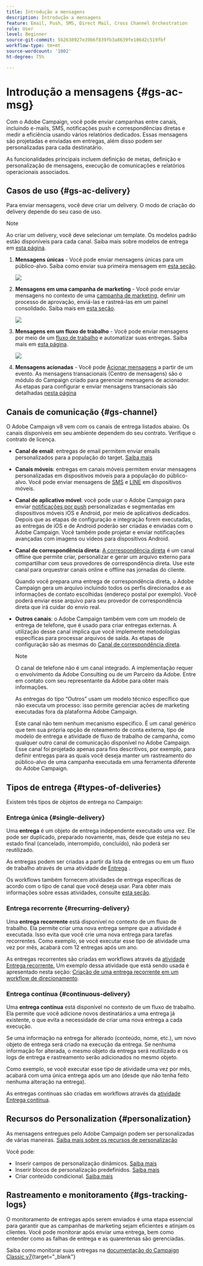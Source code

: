 ```yaml
---
title: Introdução a mensagens
description: Introdução a mensagens
feature: Email, Push, SMS, Direct Mail, Cross Channel Orchestration
role: User
level: Beginner
source-git-commit: 5b2638927e39b6f839fb3a8639fe106d2c519fbf
workflow-type: tm+mt
source-wordcount: '1002'
ht-degree: 75%

---
```


# Introdução a mensagens {#gs-ac-msg}

Com o Adobe Campaign, você pode enviar campanhas entre canais, incluindo e-mails, SMS, notificações push e correspondências diretas e medir a eficiência usando vários relatórios dedicados. Essas mensagens são projetadas e enviadas em entregas, além disso podem ser personalizadas para cada destinatário.

As funcionalidades principais incluem definição de metas, definição e personalização de mensagens, execução de comunicações e relatórios operacionais associados.

## Casos de uso {#gs-ac-delivery}

Para enviar mensagens, você deve criar um delivery. O modo de criação do delivery depende do seu caso de uso.

>[!NOTE]
>
>Ao criar um delivery, você deve selecionar um template. Os modelos padrão estão disponíveis para cada canal. Saiba mais sobre modelos de entrega em [esta página](../send/create-templates.md).

1. **Mensagens únicas** - Você pode enviar mensagens únicas para um público-alvo. Saiba como enviar sua primeira mensagem em [esta seção](create-message.md).

   ![](assets/send-email.png)

1. **Mensagens em uma campanha de marketing** - Você pode enviar mensagens no contexto de uma [campanha de marketing](campaigns.md), definir um processo de aprovação, enviá-las e rastreá-las em um painel consolidado. Saiba mais em [esta seção](../../automation/campaigns/marketing-campaign-deliveries.md).

   ![](assets/deliveries-in-a-campaign.png)

1. **Mensagens em um fluxo de trabalho** - Você pode enviar mensagens por meio de um [fluxo de trabalho](../config/workflows.md) e automatizar suas entregas. Saiba mais em [esta página](../../automation/workflow/delivery.md).

   ![](assets/send-in-a-wf.png)

1. **Mensagens acionadas** - Você pode [Acionar mensagens](../send/transactional.md) a partir de um evento. As mensagens transacionais (Centro de mensagens) são o módulo do Campaign criado para gerenciar mensagens de acionador. As etapas para configurar e enviar mensagens transacionais são detalhadas [nesta página](../send/transactional.md)

## Canais de comunicação {#gs-channel}

O Adobe Campaign v8 vem com os canais de entrega listados abaixo. Os canais disponíveis em seu ambiente dependem do seu contrato. Verifique o contrato de licença.

* **Canal de email**: entregas de email permitem enviar emails personalizados para a população do target. [Saiba mais](../send/email.md)

* **Canais móveis**: entregas em canais móveis permitem enviar mensagens personalizadas em dispositivos móveis para a população do público-alvo. Você pode enviar mensagens de [SMS](../send/sms/sms.md) e [LINE](../send/line.md) em dispositivos móveis.

* **Canal de aplicativo móvel**: você pode usar o Adobe Campaign para enviar [notificações por push](../send/push.md) personalizadas e segmentadas em dispositivos móveis iOS e Android, por meio de aplicativos dedicados. Depois que as etapas de configuração e integração forem executadas, as entregas de iOS e de Android poderão ser criadas e enviadas com o Adobe Campaign. Você também pode projetar e enviar notificações avançadas com imagens ou vídeos para dispositivos Android.

* **Canal de correspondência direta**: [A correspondência direta](../send/direct-mail.md) é um canal offline que permite criar, personalizar e gerar um arquivo externo para compartilhar com seus provedores de correspondência direta. Use este canal para orquestrar canais online e offline nas jornadas do cliente.

  Quando você prepara uma entrega de correspondência direta, o Adobe Campaign gera um arquivo incluindo todos os perfis direcionados e as informações de contato escolhidas (endereço postal por exemplo). Você poderá enviar esse arquivo para seu provedor de correspondência direta que irá cuidar do envio real.


* **Outros canais**: o Adobe Campaign também vem com um modelo de entrega de telefone, que é usado para criar entregas externas. A utilização desse canal implica que você implemente metodologias específicas para processar arquivos de saída. As etapas de configuração são as mesmas do [Canal de correspondência direta](../send/direct-mail.md).

  >[!NOTE]
  >
  >O canal de telefone não é um canal integrado. A implementação requer o envolvimento da Adobe Consulting ou de um Parceiro da Adobe. Entre em contato com seu representante da Adobe para obter mais informações.

  As entregas do tipo “Outros” usam um modelo técnico específico que não executa um processo: isso permite gerenciar ações de marketing executadas fora da plataforma Adobe Campaign.

  Este canal não tem nenhum mecanismo específico. É um canal genérico que tem sua própria opção de roteamento de conta externa, tipo de modelo de entrega e atividade de fluxo de trabalho de campanha, como qualquer outro canal de comunicação disponível no Adobe Campaign. Esse canal foi projetado apenas para fins descritivos, por exemplo, para definir entregas para as quais você deseja manter um rastreamento do público-alvo de uma campanha executada em uma ferramenta diferente do Adobe Campaign.

## Tipos de entrega {#types-of-deliveries}

Existem três tipos de objetos de entrega no Campaign:

### Entrega única {#single-delivery}

Uma **entrega** é um objeto de entrega independente executado uma vez. Ele pode ser duplicado, preparado novamente, mas, desde que esteja no seu estado final (cancelado, interrompido, concluído), não poderá ser reutilizado.

As entregas podem ser criadas a partir da lista de entregas ou em um fluxo de trabalho através de uma atividade de [Entrega](../../automation/workflow/delivery.md) .

Os workflows também fornecem atividades de entrega específicas de acordo com o tipo de canal que você deseja usar. Para obter mais informações sobre essas atividades, consulte [esta seção](../../automation/workflow/cross-channel-deliveries.md).

### Entrega recorrente {#recurring-delivery}

Uma **entrega recorrente** está disponível no contexto de um fluxo de trabalho. Ela permite criar uma nova entrega sempre que a atividade é executada. Isso evita que você crie uma nova entrega para tarefas recorrentes. Como exemplo, se você executar esse tipo de atividade uma vez por mês, acabará com 12 entregas após um ano.

As entregas recorrentes são criadas em workflows através da [atividade Entrega recorrente.](../../automation/workflow/recurring-delivery.md) Um exemplo dessa atividade que está sendo usada é apresentado nesta seção: [Criação de uma entrega recorrente em um workflow de direcionamento](../../automation/workflow/send-a-birthday-email.md).

### Entrega contínua {#continuous-delivery}

Uma **entrega contínua** está disponível no contexto de um fluxo de trabalho. Ela permite que você adicione novos destinatários a uma entrega já existente, o que evita a necessidade de criar uma nova entrega a cada execução.

Se uma informação na entrega for alterado (conteúdo, nome, etc.), um novo objeto de entrega será criado na execução da entrega. Se nenhuma informação for alterada, o mesmo objeto da entrega será reutilizado e os logs de entrega e rastreamento serão adicionados no mesmo objeto.

Como exemplo, se você executar esse tipo de atividade uma vez por mês, acabará com uma única entrega após um ano (desde que não tenha feito nenhuma alteração na entrega).

As entregas contínuas são criadas em workflows através da [atividade Entrega contínua](../../automation/workflow/continuous-delivery.md).

## Recursos do Personalization {#personalization}

As mensagens entregues pelo Adobe Campaign podem ser personalizadas de várias maneiras. [Saiba mais sobre os recursos de personalização](../send/personalize.md)

Você pode:

* Inserir campos de personalização dinâmicos. [Saiba mais](../send/personalization-fields.md)
* Inserir blocos de personalização predefinidos. [Saiba mais](../send/personalization-blocks.md)
* Criar conteúdo condicional. [Saiba mais](../send/conditions.md)


## Rastreamento e monitoramento {#gs-tracking-logs}

O monitoramento de entregas após serem enviados é uma etapa essencial para garantir que as campanhas de marketing sejam eficientes e atinjam os clientes. Você pode monitorar após enviar uma entrega, bem como entender como as falhas de entrega e as quarentenas são gerenciadas.

Saiba como monitorar suas entregas na [documentação do Campaign Classic v7](https://experienceleague.adobe.com/docs/campaign-classic/using/sending-messages/monitoring-deliveries/about-delivery-monitoring.html?lang=pt-BR#sending-messages){target="_blank"}

